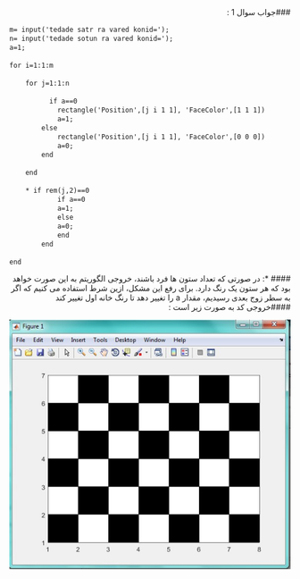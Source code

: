 <div dir="rtl">
###جواب سوال 1 :
</div>

```
m= input('tedade satr ra vared konid=');
n= input('tedade sotun ra vared konid=');
a=1;

for i=1:1:m
    
    for j=1:1:n
       
          if a==0
            rectangle('Position',[j i 1 1], 'FaceColor',[1 1 1])
            a=1;
        else
            rectangle('Position',[j i 1 1], 'FaceColor',[0 0 0])
            a=0;
        end
        
    end
   
    * if rem(j,2)==0
            if a==0
            a=1;
            else
            a=0;
            end
        end
     
end
```
<div dir="rtl">
#### *: در صورتی که تعداد ستون ها فرد باشند، خروجی الگوریتم به این صورت خواهد بود که هر ستون یک رنگ دارد. برای رفع این مشکل، ازین شرط استفاده می کنیم که اگر به سطر زوج بعدی رسیدیم، مقدار  a را تغییر دهد تا رنگ خانه اول تغییر کند
</div>
 
 <div dir="rtl">
####خروجی کد به صورت زیر است : 
</div>

![khorooji](02472.jpg)
